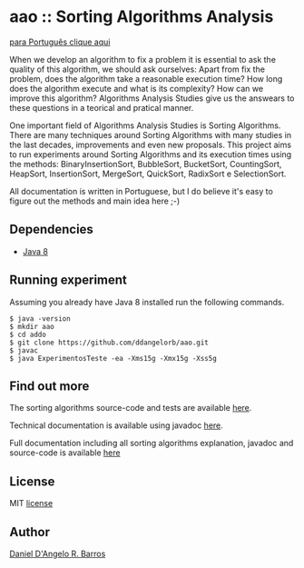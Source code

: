 # aao :: Sorting Algorithms Analysis
[para Português clique aqui](https://github.com/ddangelorb/aao/blob/master/README.md)

When we develop an algorithm to fix a problem it is essential to ask the quality of this algorithm, we should ask ourselves: Apart from fix the problem, does the algorithm take a reasonable execution time? How long does the algorithm execute and what is its complexity? How can we improve this algorithm? Algorithms Analysis Studies give us the answears to these questions in a teorical and pratical manner.

One important field of Algorithms Analysis Studies is Sorting Algorithms. There are many techniques around Sorting Algorithms with many studies in the last decades, improvements and even new proposals. This project aims to run experiments around Sorting Algorithms and its execution times using the methods: BinaryInsertionSort, BubbleSort, BucketSort, CountingSort, HeapSort,
InsertionSort, MergeSort, QuickSort, RadixSort e SelectionSort.

All documentation is written in Portuguese, but I do believe it's easy to figure out the methods and main idea here ;-)

Dependencies
------------
* [Java 8](https://docs.oracle.com/javase/8/docs/technotes/guides/install/install_overview.html)

Running experiment
------------
Assuming you already have Java 8 installed run the following commands.

    $ java -version
	$ mkdir aao
    $ cd addo
    $ git clone https://github.com/ddangelorb/aao.git
    $ javac 
    $ java ExperimentosTeste -ea -Xms15g -Xmx15g -Xss5g

Find out more
------------
The sorting algorithms source-code and tests are available [here](https://github.com/ddangelorb/aao/blob/master/src).

Technical documentation is available using javadoc [here](https://github.com/ddangelorb/aao/blob/master/doc/index.html). 

Full documentation including all sorting algorithms explanation, javadoc and source-code is available [here](https://github.com/ddangelorb/aao/blob/master/doc_exp.pdf)


License
------------
MIT [license](https://github.com/ddangelorb/aao/blob/master/LICENSE)

Author
------

[Daniel D'Angelo R. Barros](https://github.com/ddangelorb)